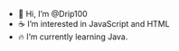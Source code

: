 - 👋 Hi, I’m @Drip100
- ☕ I’m interested in JavaScript and HTML
- 🔥 I’m currently learning Java.

<!---
Drip100/Drip100 is a ✨ special ✨ repository because its `README.md` (this file) appears on your GitHub profile.
You can click the Preview link to take a look at your changes.
--->
